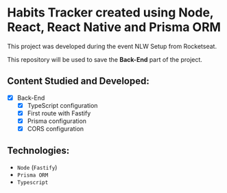 # Habits Tracker created using Node, React, React Native and Prisma ORM

This project was developed during the event NLW Setup from Rocketseat.

This repository will be used to save the **Back-End** part of the project.

## Content Studied and Developed:

- [x] Back-End
  - [x] TypeScript configuration
  - [x] First route with Fastify
  - [x] Prisma configuration
  - [x] CORS configuration

## Technologies:

- `Node` (`Fastify`)
- `Prisma ORM`
- `Typescript`
